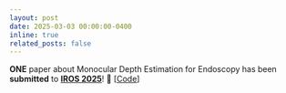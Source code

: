 ```yaml
---
layout: post
date: 2025-03-03 00:00:00-0400
inline: true
related_posts: false
---
```


**ONE** paper about Monocular Depth Estimation for Endoscopy has been **submitted** to **<a href='http://www.iros25.org/'>IROS 2025</a>**! :pray: \[<a href='https://github.com/BaymaxShao/EndoMUST'>Code</a>\]